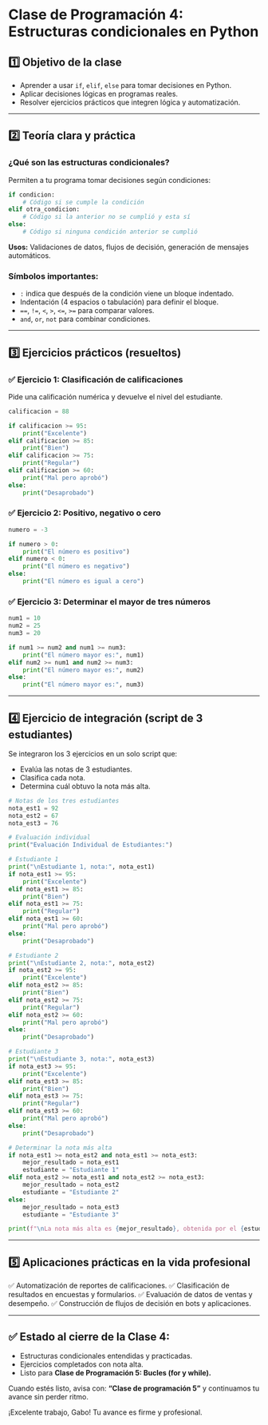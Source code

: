 # **Clase de Programación 4: Estructuras condicionales en Python**

## **1️⃣ Objetivo de la clase**

- Aprender a usar `if`, `elif`, `else` para tomar decisiones en Python.
- Aplicar decisiones lógicas en programas reales.
- Resolver ejercicios prácticos que integren lógica y automatización.

---

## **2️⃣ Teoría clara y práctica**

### **¿Qué son las estructuras condicionales?**

Permiten a tu programa tomar decisiones según condiciones:

```python
if condicion:
    # Código si se cumple la condición
elif otra_condicion:
    # Código si la anterior no se cumplió y esta sí
else:
    # Código si ninguna condición anterior se cumplió
```

**Usos:** Validaciones de datos, flujos de decisión, generación de mensajes automáticos.

### **Símbolos importantes:**

- `:` indica que después de la condición viene un bloque indentado.
- Indentación (4 espacios o tabulación) para definir el bloque.
- `==`, `!=`, `<`, `>`, `<=`, `>=` para comparar valores.
- `and`, `or`, `not` para combinar condiciones.

---

## **3️⃣ Ejercicios prácticos (resueltos)**

### **✅ Ejercicio 1: Clasificación de calificaciones**

Pide una calificación numérica y devuelve el nivel del estudiante.

```python
calificacion = 88

if calificacion >= 95:
    print("Excelente")
elif calificacion >= 85:
    print("Bien")
elif calificacion >= 75:
    print("Regular")
elif calificacion >= 60:
    print("Mal pero aprobó")
else:
    print("Desaprobado")
```

### **✅ Ejercicio 2: Positivo, negativo o cero**

```python
numero = -3

if numero > 0:
    print("El número es positivo")
elif numero < 0:
    print("El número es negativo")
else:
    print("El número es igual a cero")
```

### **✅ Ejercicio 3: Determinar el mayor de tres números**

```python
num1 = 10
num2 = 25
num3 = 20

if num1 >= num2 and num1 >= num3:
    print("El número mayor es:", num1)
elif num2 >= num1 and num2 >= num3:
    print("El número mayor es:", num2)
else:
    print("El número mayor es:", num3)
```

---

## **4️⃣ Ejercicio de integración (script de 3 estudiantes)**

Se integraron los 3 ejercicios en un solo script que:

- Evalúa las notas de 3 estudiantes.
- Clasifica cada nota.
- Determina cuál obtuvo la nota más alta.

```python
# Notas de los tres estudiantes
nota_est1 = 92
nota_est2 = 67
nota_est3 = 76

# Evaluación individual
print("Evaluación Individual de Estudiantes:")

# Estudiante 1
print("\nEstudiante 1, nota:", nota_est1)
if nota_est1 >= 95:
    print("Excelente")
elif nota_est1 >= 85:
    print("Bien")
elif nota_est1 >= 75:
    print("Regular")
elif nota_est1 >= 60:
    print("Mal pero aprobó")
else:
    print("Desaprobado")

# Estudiante 2
print("\nEstudiante 2, nota:", nota_est2)
if nota_est2 >= 95:
    print("Excelente")
elif nota_est2 >= 85:
    print("Bien")
elif nota_est2 >= 75:
    print("Regular")
elif nota_est2 >= 60:
    print("Mal pero aprobó")
else:
    print("Desaprobado")

# Estudiante 3
print("\nEstudiante 3, nota:", nota_est3)
if nota_est3 >= 95:
    print("Excelente")
elif nota_est3 >= 85:
    print("Bien")
elif nota_est3 >= 75:
    print("Regular")
elif nota_est3 >= 60:
    print("Mal pero aprobó")
else:
    print("Desaprobado")

# Determinar la nota más alta
if nota_est1 >= nota_est2 and nota_est1 >= nota_est3:
    mejor_resultado = nota_est1
    estudiante = "Estudiante 1"
elif nota_est2 >= nota_est1 and nota_est2 >= nota_est3:
    mejor_resultado = nota_est2
    estudiante = "Estudiante 2"
else:
    mejor_resultado = nota_est3
    estudiante = "Estudiante 3"

print(f"\nLa nota más alta es {mejor_resultado}, obtenida por el {estudiante}.")
```

---

## **5️⃣ Aplicaciones prácticas en la vida profesional**

✅ Automatización de reportes de calificaciones. ✅ Clasificación de resultados en encuestas y formularios. ✅ Evaluación de datos de ventas y desempeño. ✅ Construcción de flujos de decisión en bots y aplicaciones.

---

## ✅ **Estado al cierre de la Clase 4:**

- Estructuras condicionales entendidas y practicadas.
- Ejercicios completados con nota alta.
- Listo para **Clase de Programación 5: Bucles (for y while).**

Cuando estés listo, avisa con: **“Clase de programación 5”** y continuamos tu avance sin perder ritmo.

¡Excelente trabajo, Gabo! Tu avance es firme y profesional.
